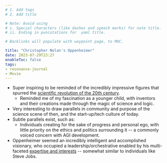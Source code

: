 ```yaml
---
# 1. Add tags
# 2. Add title

# Note: Avoid using 
# i. Special characters (like dashes and speech marks) for note title. 
# ii. Ending in puncutations for  yaml title.  

# Backlinks will populate with waypoint page, to MOC. 

title: "Christopher Nolan's Oppenheimer"
date: 2023-07-29T23:27
enableToc: false
tags:
- resonance-journal
- Movie
---
```


- Super inspiring to be reminded of the incredibly impressive figures that spurred the [scientific revolution of the 20th century](https://en.wikipedia.org/wiki/20th_century_in_science). 
	- Reminded me of my fascination as a younger child, with inventors and their creations made through the magic of science and logic. 
- Very interesting to draw parallels in community and purpose of the science scene of then, and the start-up/tech culture of today. 
- Subtle parallels exist, such as:
	- Individuals creating for the sake of progress and personal ego, with little priority on the ethics and politics surrounding it -- a commonly voiced concern with AGI development. 
- Oppenheimer seemed an incredibly intelligent and accomplished visionary, who occupied a leadership/orchestrative enabled by his multi-faceted [expertise and interests](https://www.goodreads.com/quotes/4841924-isidore-i-rabi-a-close-friend-and-admirer-of-oppenheimer) -- somewhat similar to individuals like Steve Jobs. 
